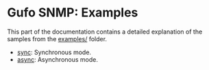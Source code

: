 # Gufo SNMP: Examples

This part of the documentation contains a detailed
explanation of the samples from the
[examples/][examples] folder.

* [sync](sync/index.md): Synchronous mode.
* [async](async/index.md): Asynchronous mode.

[examples]: https://github.com/gufolabs/gufo_snmp/tree/master/examples